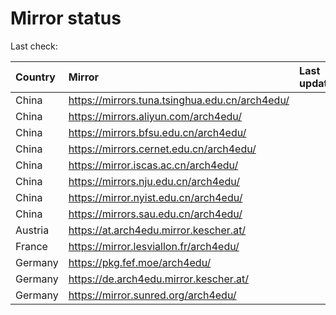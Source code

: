 <script src="./time.js"></script>
# Mirror status
Last check: <script type="text/javascript">localize(1734819547.3857694);</script>

|Country|Mirror|Last update|
|:------|:-----|:----------|
|China|https://mirrors.tuna.tsinghua.edu.cn/arch4edu/|<script type="text/javascript">localize(1734720020);</script>|
|China|https://mirrors.aliyun.com/arch4edu/|<script type="text/javascript">localize(1734720020);</script>|
|China|https://mirrors.bfsu.edu.cn/arch4edu/|<script type="text/javascript">localize(1734720020);</script>|
|China|https://mirrors.cernet.edu.cn/arch4edu/|<script type="text/javascript">localize(1734720020);</script>|
|China|https://mirror.iscas.ac.cn/arch4edu/|<script type="text/javascript">localize(1734720020);</script>|
|China|https://mirrors.nju.edu.cn/arch4edu/|<script type="text/javascript">localize(1734720020);</script>|
|China|https://mirror.nyist.edu.cn/arch4edu/|<script type="text/javascript">localize(1734720020);</script>|
|China|https://mirrors.sau.edu.cn/arch4edu/|<script type="text/javascript">localize(1731653531);</script>|
|Austria|https://at.arch4edu.mirror.kescher.at/|<script type="text/javascript">localize(1734720020);</script>|
|France|https://mirror.lesviallon.fr/arch4edu/|<script type="text/javascript">localize(1734720020);</script>|
|Germany|https://pkg.fef.moe/arch4edu/|<script type="text/javascript">localize(1734720020);</script>|
|Germany|https://de.arch4edu.mirror.kescher.at/|<script type="text/javascript">localize(1734720020);</script>|
|Germany|https://mirror.sunred.org/arch4edu/|<script type="text/javascript">localize(1734720020);</script>|

<script src="./tablefilter/tablefilter.js"></script>
<script src="./table.js"></script>